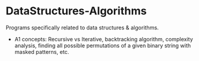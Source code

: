 # DataStructures-Algorithms
Programs specifically related to data structures &amp; algorithms.

- A1 concepts: Recursive vs Iterative, backtracking algorithm, complexity analysis, finding all possible permutations of a given binary string with masked patterns, etc.
